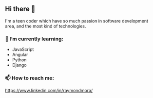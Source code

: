 ## Hi there 👋

I'm a teen coder which have so much passion in software development area, and the most kind of technologies.

### 🌱 I’m currently learning:
- JavaScript
- Angular
- Python
- Django

### 📫 How to reach me:

https://www.linkedin.com/in/raymondmora/

<!--
**MrDavid0614/MrDavid0614** is a ✨ _special_ ✨ repository because its `README.md` (this file) appears on your GitHub profile.

Here are some ideas to get you started:

- 🔭 I’m currently working on ...
- 🌱 I’m currently learning ...
- 👯 I’m looking to collaborate on ...
- 🤔 I’m looking for help with ...
- 💬 Ask me about ...
- 📫 How to reach me: ...
- 😄 Pronouns: ...
- ⚡ Fun fact: ...
-->

